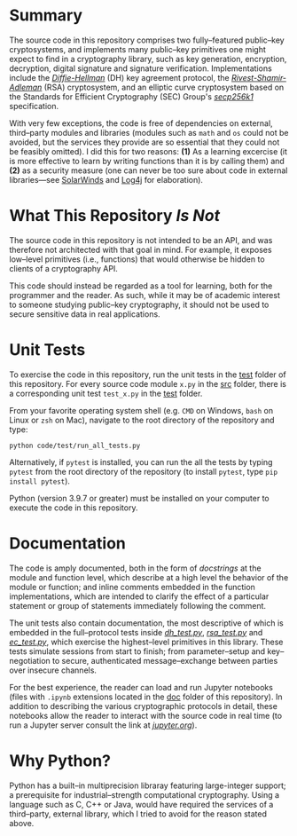 # Summary
The source code in this repository comprises two fully&ndash;featured public&ndash;key cryptosystems, and implements many public&ndash;key primitives one might expect to find in a cryptography library, such as key generation, encryption, decryption, digital signature and signature verification. Implementations include the [*Diffie-Hellman*](https://en.wikipedia.org/wiki/Diffie%E2%80%93Hellman_key_exchange) (DH) key agreement protocol, the [*Rivest-Shamir-Adleman*](https://en.wikipedia.org/wiki/RSA_(cryptosystem)) (RSA) cryptosystem, and an elliptic curve cryptosystem based on the Standards for Efficient Cryptography (SEC) Group's [*secp256k1*](https://www.secg.org/sec2-v2.pdf#subsubsection.2.4.1) specification.

With very few exceptions, the code is free of dependencies on external, third&ndash;party modules and libraries (modules such as `math` and `os` could not be avoided, but the services they provide are so essential that they could not  be feasibly omitted).
I did this for two reasons: **(1)** As a learning excercise (it is more effective to learn by writing functions than it is by calling them) and **(2)** as a security measure (one can never be too sure about code in external libraries&mdash;see [SolarWinds](https://www.wired.com/story/solarwinds-hack-supply-chain-threats-improvements/) and [Log4j](https://www.pcmag.com/how-to/what-is-the-log4j-exploit-and-what-can-you-do-to-stay-safe) for elaboration).

# What This Repository *Is Not*
The source code in this repository is not intended to be an API, and was therefore not architected with that goal in mind. For example, it exposes low&ndash;level primitives (i.e., functions) that would otherwise be hidden to clients of a cryptography API.

This code should instead be regarded as a tool for learning, both for the programmer and the reader. As such, while it may be of academic interest to someone studying public&ndash;key cryptography, it should not be used to secure sensitive data in real applications.

# Unit Tests
To exercise the code in this repository, run the unit tests in the [test](https://github.com/dchampion/crypto/tree/master/code/test) folder of this repository. For every source code module `x.py` in the [src](https://github.com/dchampion/crypto/tree/master/code/src) folder, there is a corresponding unit test `test_x.py` in the [test](https://github.com/dchampion/crypto/tree/master/code/test) folder.

From your favorite operating system shell (e.g. `CMD` on Windows, `bash` on Linux or `zsh` on Mac), navigate to the root directory of the repository and type:

`python code/test/run_all_tests.py`

Alternatively, if `pytest` is installed, you can run the all the tests by typing `pytest` from the root directory of the repository (to install `pytest`, type `pip install pytest`).

Python (version 3.9.7 or greater) must be installed on your computer to execute the code in this repository.

# Documentation
The code is amply documented, both in the form of *docstrings* at the module and function level, which describe at a high level the behavior of the module or function; and inline comments embedded in the function implementations, which are intended to clarify the effect of a particular statement or group of statements immediately following the comment.

The unit tests also contain documentation, the most descriptive of which is embedded in the full&ndash;protocol tests inside [*dh_test.py*](https://github.com/dchampion/crypto/blob/master/code/test/dh_test.py), [*rsa_test.py*](https://github.com/dchampion/crypto/blob/master/code/test/rsa_test.py) and [*ec_test.py*](https://github.com/dchampion/crypto/blob/master/code/test/ec_test.py), which exercise the highest&ndash;level primitives in this library. These tests simulate sessions from start to finish; from parameter&ndash;setup and key&ndash;negotiation to secure, authenticated message&ndash;exchange between parties over insecure channels.

For the best experience, the reader can load and run Jupyter notebooks (files with `.ipynb` extensions located in the [doc](https://github.com/dchampion/crypto/tree/master/doc) folder of this repository). In addition to describing the various cryptographic protocols in detail, these notebooks allow the reader to interact with the source code in real time (to run a Jupyter server consult the link at [*jupyter.org*](https://jupyter.org/)).

# Why Python?
Python has a built&ndash;in multiprecision libraray featuring large-integer support; a prerequisite for industrial&ndash;strength computational cryptography. Using a language such as C, C++ or Java, would have required the services of a third&ndash;party, external library, which I tried to avoid for the reason stated above.